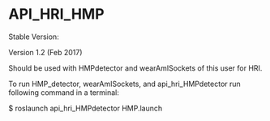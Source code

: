# API_HRI_HMP

Stable Version:

Version 1.2 (Feb 2017)

Should be used with HMPdetector and wearAmISockets of this user for HRI.

To run HMP_detector, wearAmISockets, and api_hri_HMPdetector run following command in a terminal:

$ roslaunch api_hri_HMPdetector HMP.launch 

